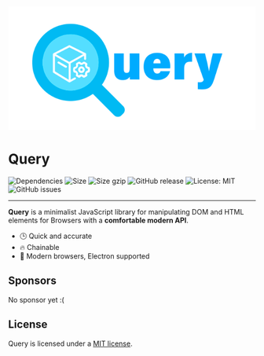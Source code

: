 <p align="center">
    <img src="https://github.com/olton/query/raw/master/logo.png">
</p>

# Query

![Dependencies](https://img.shields.io/badge/Dependencies-none-darklime.svg)
![Size](https://img.badgesize.io/olton/query/master/lib/query.js.svg)
![Size gzip](https://img.badgesize.io/olton/query/master/lib/query.js.svg?compression=gzip)
![GitHub release](https://img.shields.io/github/v/release/olton/query?color=darkLime)
![License: MIT](https://img.shields.io/badge/License-MIT-blue.svg?style=flat)
![GitHub issues](https://img.shields.io/github/issues-raw/olton/query.svg?color=red)

<hr>

**Query** is a minimalist JavaScript library for manipulating DOM and HTML elements for Browsers with a **comfortable modern API**.

* 🕒 Quick and accurate
* 🔥 Chainable
* 👫 Modern browsers, Electron supported

## Sponsors
No sponsor yet :(

## License

Query is licensed under a [MIT license](LICENSE).